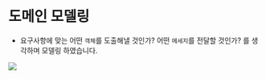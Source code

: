 <h1>도메인 모델링</h1>

- 요구사항에 맞는 어떤 `객체`를 도출해낼 것인가? 어떤 `메세지`를 전달할 것인가? 를 생각하며 모델링 하였습니다.

<a href="https://lucid.app/lucidchart/c90bb540-962e-46a2-b01a-c3a065a2714e/edit?viewport_loc=-1053%2C-547%2C2367%2C1030%2C0_0&invitationId=inv_0471bdc9-2ac0-4a1f-99e6-2adcd636f258">
    <img src="https://github.com/user-attachments/assets/ab58869d-674a-44e7-95bf-a709f670d0ff" />
<a/>
